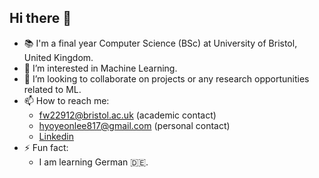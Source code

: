 ## Hi there 👋
- 📚 I'm a final year Computer Science (BSc) at University of Bristol, United Kingdom.
- 🔭 I’m interested in Machine Learning.
- 👯 I’m looking to collaborate on projects or any research opportunities related to ML. 
- 📫 How to reach me:
  - fw22912@bristol.ac.uk (academic contact)
  - hyoyeonlee817@gmail.com (personal contact)
  - [Linkedin](https://www.linkedin.com/in/hyoyeon-lee/)
- ⚡ Fun fact: 
  - I am learning German 🇩🇪.


